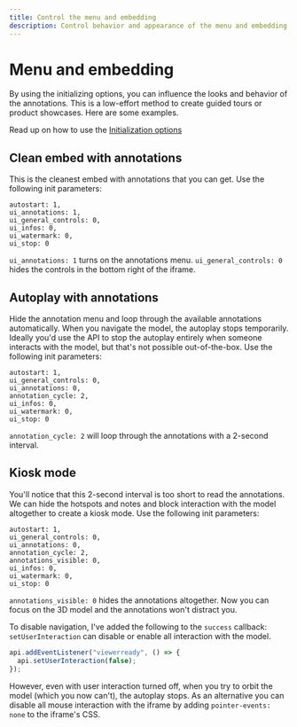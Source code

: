 ```yaml
---
title: Control the menu and embedding
description: Control behavior and appearance of the menu and embedding with the Sketchfab API
---
```


<script setup>
import CodePenEmbed from '../../components/CodePenEmbed.vue'
</script>

# Menu and embedding

By using the initializing options, you can influence the looks and behavior of the annotations. This is a low-effort method to create guided tours or product showcases. Here are some examples.

Read up on how to use the [Initialization options](/guide/model-loading/initialization-options)

## Clean embed with annotations

This is the cleanest embed with annotations that you can get. Use the following init parameters:

```js{2-3}
autostart: 1,
ui_annotations: 1,
ui_general_controls: 0,
ui_infos: 0,
ui_watermark: 0,
ui_stop: 0
```

`ui_annotations: 1` turns on the annotations menu. `ui_general_controls: 0` hides the controls in the bottom right of the iframe.

<CodePenEmbed id="gOZKqzM/4a13fa9ba278aca30322e86269d7952e" tab="result" />

## Autoplay with annotations

Hide the annotation menu and loop through the available annotations automatically. When you navigate the model, the autoplay stops temporarily. Ideally you'd use the API to stop the autoplay entirely when someone interacts with the model, but that's not possible out-of-the-box. Use the following init parameters:

```js{3-4}
autostart: 1,
ui_general_controls: 0,
ui_annotations: 0,
annotation_cycle: 2,
ui_infos: 0,
ui_watermark: 0,
ui_stop: 0
```

`annotation_cycle: 2` will loop through the annotations with a 2-second interval.

<CodePenEmbed id="oNJymVg/1ba3ce665306a688987206688bb202c0" tab="result" />

## Kiosk mode

You'll notice that this 2-second interval is too short to read the annotations. We can hide the hotspots and notes and block interaction with the model altogether to create a kiosk mode. Use the following init parameters:

```js{5}
autostart: 1,
ui_general_controls: 0,
ui_annotations: 0,
annotation_cycle: 2,
annotations_visible: 0,
ui_infos: 0,
ui_watermark: 0,
ui_stop: 0
```

<CodePenEmbed id="gOZKEpR/332b3a6c586f9a17845b783e981d74a4" tab="result" />

`annotations_visible: 0` hides the annotations altogether. Now you can focus on the 3D model and the annotations won't distract you.

To disable navigation, I've added the following to the `success` callback: `setUserInteraction` can disable or enable all interaction with the model.

```js
api.addEventListener("viewerready", () => {
  api.setUserInteraction(false);
});
```

However, even with user interaction turned off, when you try to orbit the model (which you now can't), the autoplay stops. As an alternative you can disable all mouse interaction with the iframe by adding `pointer-events: none` to the iframe's CSS.
